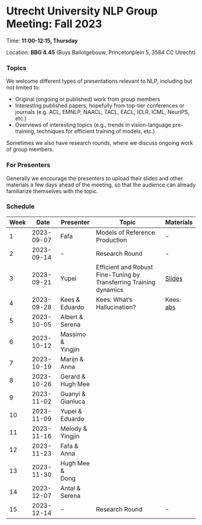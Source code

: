 # Utrecht University NLP Group Meeting: Fall 2023

Time: **11:00-12:15, Thursday**  

Location: **BBG 4.45** (Buys Ballotgebouw, Princetonplein 5, 3584 CC Utrecht)

### Topics

We welcome different types of presentations relevant to NLP, including but not limited to:
- Original (ongoing or published) work from group members
- Interesting published papers, hopefully from top-tier conferences or journals 
  (e.g. ACL, EMNLP, NAACL, TACL, EACL, ICLR, ICML, NeurIPS, etc.)
- Overviews of interesting topics 
  (e.g., trends in vision-language pre-training, techniques for efficient training of models, etc.)

Sometimes we also have research rounds, where we discuss ongoing work of group members.

### For Presenters

Generally we encourage the presenters to upload their slides and other materials 
a few days ahead of the meeting, 
so that the audience can already familiarize themselves with the topic. 

### Schedule

| Week | Date | Presenter | Topic | Materials |
| ---- | ----- | --------- | --------- | --------- |
|1 | 2023-09-07 | Fafa | Models of Reference Production | - |
|2 | 2023-09-14 | - | Research Round | - |
|3 | 2023-09-21 | Yupei | Efficient and Robust Fine-Tuning by Transferring Training dynamics | [Slides](https://docs.google.com/presentation/d/1Ao87qimklW6gXC_rKVV_mKOVMyzNMSKftTzn0I3x-HQ/edit?usp=sharing)  |
|4 | 2023-09-28 | Kees \& <br> Eduardo | Kees: What’s Hallucination? | Kees: [abs](week_4/kees/abstract.md) |
|5 | 2023-10-05 | Albert \& <br> Serena|  |   |
|6 | 2023-10-12 | Massimo \& <br> Yingjin |  |   |
|7 | 2023-10-19 | Marijn \& <br> Anna |  |   |
|8 | 2023-10-26 | Gerard \& <br> Hugh Mee |  |   |
|9 | 2023-11-02 | Guanyi \& <br> Gianluca |  |   |
|10 | 2023-11-09 | Yupei \& <br> Eduardo |  |   |
|11 | 2023-11-16 | Melody \& <br> Yingjin |  |   |
|12 | 2023-11-23 | Fafa \& <br> Anna |  |   |
|13 | 2023-11-30 | Hugh Mee \& <br> Dong|  |   |
|14 | 2023-12-07 | Antal \& <br> Serena |  |   |
|15 | 2023-12-14 | - | Research Round | - |

